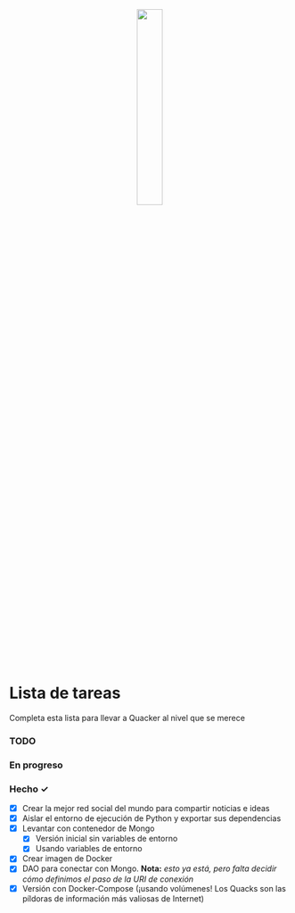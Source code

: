 <center><img src="./static/images/quacker.webp" width = 30%></img>
</center>

# Lista de tareas
Completa esta lista para llevar a Quacker al nivel que se merece

### TODO


### En progreso


### Hecho ✓
- [x] Crear la mejor red social del mundo para compartir noticias e ideas
- [x] Aislar el entorno de ejecución de Python y exportar sus dependencias
- [x] Levantar con contenedor de Mongo
  - [x] Versión inicial sin variables de entorno
  - [x] Usando variables de entorno
- [x] Crear imagen de Docker
- [x] DAO para conectar con Mongo. __Nota:__ *esto ya está, pero falta decidir cómo definimos el paso de la URI de conexión*
- [x] Versión con Docker-Compose (¡usando volúmenes! Los Quacks son las píldoras de información más valiosas de Internet)